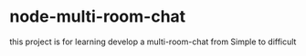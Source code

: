 # node-multi-room-chat


 this project is for learning 
 develop a multi-room-chat from  Simple to difficult
